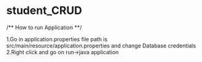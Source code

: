 # student_CRUD

/** How to run Application **/

  1.Go in application.properties file path is src/main/resource/application.properties   and change Database credentials  
  2.Right click and go on run->java application
